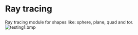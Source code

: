 # Ray tracing
Ray tracing module for shapes like: sphere, plane, quad and tor.
![testing1.bmp](\Examples\testing1.bmp)
